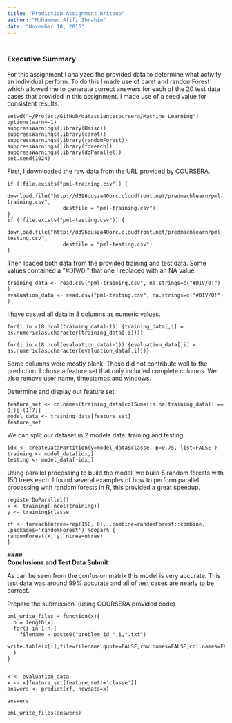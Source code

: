 ```yaml
---
title: "Prediction Assignment Writeup"
author: "Muhammed Afifi Ibrahim"
date: "November 18, 2016"
---
```



### <br><b> Executive Summary</b></br>
For this assignment I analyzed the provided data to determine what activity an individual perform. To do this I made use of caret and randomForest which allowed me to generate correct answers for each of the 20 test data cases that provided in this assignment. I made use of a seed value for consistent results. 

```{r}
setwd("~/Project/GitHub/datasciencecoursera/Machine_Learning")
options(warn=-1)
suppressWarnings(library(Hmisc))
suppressWarnings(library(caret))
suppressWarnings(library(randomForest))
suppressWarnings(library(foreach))
suppressWarnings(library(doParallel))
set.seed(1024)
```

First, I downloaded the raw data from the URL provided by COURSERA.

```{r}
if (!file.exists("pml-training.csv")) {
    download.file("http://d396qusza40orc.cloudfront.net/predmachlearn/pml-training.csv", 
                  destfile = "pml-training.csv")
}
if (!file.exists("pml-testing.csv")) {
    download.file("http://d396qusza40orc.cloudfront.net/predmachlearn/pml-testing.csv", 
                  destfile = "pml-testing.csv")
}
```

Then loaded both data from the provided training and test data. Some values contained a "#DIV/0!" that one I replaced with an NA value.

```{r}
training_data <- read.csv("pml-training.csv", na.strings=c("#DIV/0!") )
evaluation_data <- read.csv("pml-testing.csv", na.strings=c("#DIV/0!") )
```

I have casted all data in 8 columns as numeric values.

```{r}
for(i in c(8:ncol(training_data)-1)) {training_data[,i] = as.numeric(as.character(training_data[,i]))}

for(i in c(8:ncol(evaluation_data)-1)) {evaluation_data[,i] = as.numeric(as.character(evaluation_data[,i]))}
```

Some columns were mostly blank. These did not contribute well to the prediction. I chose a feature set that only included complete columns. We also remove user name, timestamps and windows.

Determine and display out feature set.

```{r}
feature_set <- colnames(training_data[colSums(is.na(training_data)) == 0])[-(1:7)]
model_data <- training_data[feature_set]
feature_set
```

We can split our dataset in 2 models data: training and testing.

```{r}
idx <- createDataPartition(y=model_data$classe, p=0.75, list=FALSE )
training <- model_data[idx,]
testing <- model_data[-idx,]
```

Using parallel processing to build the model, we build 5 random forests with 150 trees each.  I found several examples of how to perform parallel processing with random forests in R, this provided a great speedup.

```{r}
registerDoParallel()
x <- training[-ncol(training)]
y <- training$classe

rf <- foreach(ntree=rep(150, 6), .combine=randomForest::combine, .packages='randomForest') %dopar% {
randomForest(x, y, ntree=ntree) 
}
```

####<br><b>Conclusions and Test Data Submit</b>

As can be seen from the confusion matrix this model is very accurate. This test data was around 99% accurate and all of test cases are nearly to be correct.

Prepare the submission. (using COURSERA provided code)

```{r}
pml_write_files = function(x){
  n = length(x)
  for(i in 1:n){
    filename = paste0("problem_id_",i,".txt")
    write.table(x[i],file=filename,quote=FALSE,row.names=FALSE,col.names=FALSE)
  }
}


x <- evaluation_data
x <- x[feature_set[feature_set!='classe']]
answers <- predict(rf, newdata=x)

answers

pml_write_files(answers)
```